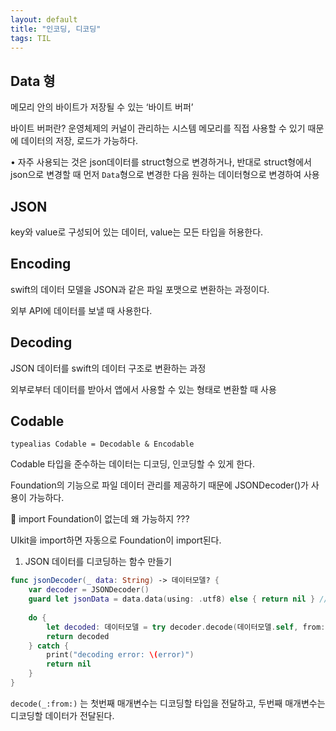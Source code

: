 ```yaml
---
layout: default
title: "인코딩, 디코딩"
tags: TIL
---
```


## Data 형

메모리 안의 바이트가 저장될 수 있는 ‘바이트 버퍼’

바이트 버퍼란? 운영체제의 커널이 관리하는 시스템 메모리를 직접 사용할 수 있기 때문에 데이터의 저장, 로드가 가능하다.

• 자주 사용되는 것은 json데이터를 struct형으로 변경하거나, 반대로 struct형에서 json으로 변경할 때 먼저 `Data`형으로 변경한 다음 원하는 데이터형으로 변경하여 사용

## JSON

key와 value로 구성되어 있는 데이터, value는 모든 타입을 허용한다.

## Encoding

swift의 데이터 모델을 JSON과 같은 파일 포맷으로 변환하는 과정이다.

외부 API에 데이터를 보낼 때 사용한다.

## Decoding

JSON 데이터를 swift의 데이터 구조로 변환하는 과정

외부로부터 데이터를 받아서 앱에서 사용할 수 있는 형태로 변환할 때 사용

## Codable

`typealias Codable = Decodable & Encodable`

Codable 타입을 준수하는 데이터는  디코딩, 인코딩할 수 있게 한다.

Foundation의 기능으로 파일 데이터 관리를 제공하기 때문에 JSONDecoder()가 사용이 가능하다.

🤔 import Foundation이 없는데 왜 가능하지 ??? 

UIkit을 import하면 자동으로 Foundation이 import된다.

1. JSON 데이터를 디코딩하는 함수 만들기

```swift
func jsonDecoder(_ data: String) -> 데이터모델? {
    var decoder = JSONDecoder()
    guard let jsonData = data.data(using: .utf8) else { return nil } // UTF-8인코딩을 사용하여 Data타입으로 변환
    
    do {
        let decoded: 데이터모델 = try decoder.decode(데이터모델.self, from: jsonData)
        return decoded
    } catch {
        print("decoding error: \(error)")
        return nil
    }
}
```

`decode(_:from:)` 는 첫번째 매개변수는 디코딩할 타입을 전달하고, 두번째 매개변수는 디코딩할 데이터가 전달된다.
